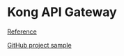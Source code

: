 # Kong API Gateway

[Reference](https://www.konghq.com/)

[GitHub project sample](https://github.com/anastayaa/Kong-API-Gateway-and-Spring-Boot-Microservices)